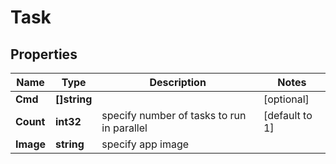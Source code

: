 # Task

## Properties

Name | Type | Description | Notes
------------ | ------------- | ------------- | -------------
**Cmd** | **[]string** |  | [optional] 
**Count** | **int32** | specify number of tasks to run in parallel | [default to 1]
**Image** | **string** | specify app image | 
